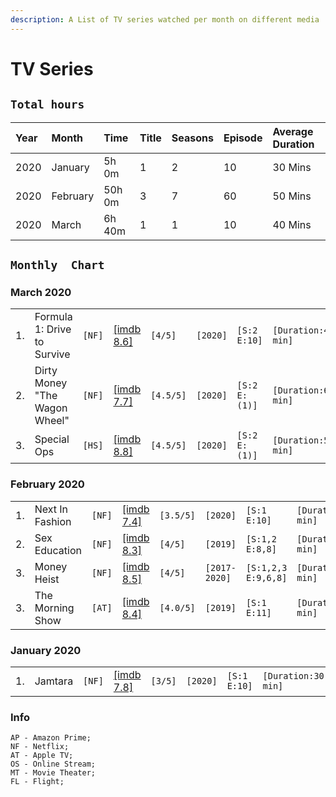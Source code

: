 ```yaml
---
description: A List of TV series watched per month on different media
---
```


# TV Series


## `Total hours`

| Year | Month | Time | Title | Seasons | Episode | Average Duration |
| :--- | :--- | :--- | :--- | :--- | :--- | :--- |
| 2020 | January | 5h 0m | 1 | 2 | 10 | 30 Mins |
| 2020 | February | 50h 0m | 3 | 7 | 60 | 50 Mins |
| 2020 | March | 6h 40m | 1 | 1 | 10 | 40 Mins |

## `Monthly  Chart`

### March 2020
|  |  |  |  |  |  |  |  |
| :--- | :--- | :--- | :--- | :--- | :--- | :--- | :--- |
| 1. | Formula 1: Drive to Survive| `[NF]` | [\[imdb 8.6\]](https://www.imdb.com/title/tt8289930/) | `[4/5]` | `[2020]` | `[S:2 E:10]` | `[Duration:40 min]` |
| 2. | Dirty Money "The Wagon Wheel"| `[NF]` | [\[imdb 7.7\]](https://www.imdb.com/title/tt11688740/?ref_=ttep_ep1) | `[4.5/5]` | `[2020]` | `[S:2 E:(1)]` | `[Duration:60 min]` |
| 3. | Special Ops | `[HS]` | [\[imdb 8.8\]](https://www.imdb.com/title/tt11854694/) | `[4.5/5]` | `[2020]` | `[S:2 E:(1)]` | `[Duration:50 min]` |



### February 2020

|  |  |  |  |  |  |  |  |
| :--- | :--- | :--- | :--- | :--- | :--- | :--- | :--- |
| 1. | Next In Fashion | `[NF]` | [\[imdb 7.4\]](https://www.imdb.com/title/tt10394770/) | `[3.5/5]` | `[2020]` | `[S:1 E:10]` | `[Duration:50 min]` |
| 2. | Sex Education | `[NF]` | [\[imdb 8.3\]](https://www.imdb.com/title/tt7767422/) | `[4/5]` | `[2019]` | `[S:1,2 E:8,8]` | `[Duration:50 min]` |
| 3. | Money Heist | `[NF]` | [\[imdb 8.5\]](https://www.imdb.com/title/tt6468322/) | `[4/5]` | `[2017-2020]` | `[S:1,2,3 E:9,6,8]` | `[Duration:50 min]` |
| 3. | The Morning Show | `[AT]` | [\[imdb 8.4\]](https://www.imdb.com/title/tt7203552/) | `[4.0/5]` | `[2019]` | `[S:1 E:11]` | `[Duration:65 min]` |

### January 2020

|  |  |  |  |  |  |  |  |
| :--- | :--- | :--- | :--- | :--- | :--- | :--- | :--- |
| 1. | Jamtara | `[NF]` | [\[imdb 7.8\]](https://www.imdb.com/title/tt11150912/) | `[3/5]` | `[2020]` | `[S:1 E:10]` | `[Duration:30 min]` |

### Info
```text
AP - Amazon Prime;
NF - Netflix;
AT - Apple TV;
OS - Online Stream;
MT - Movie Theater;
FL - Flight;
```